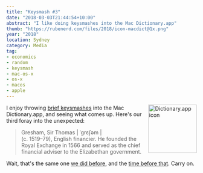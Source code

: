 ```yaml
---
title: "Keysmash #3"
date: "2018-03-03T21:44:54+10:00"
abstract: "I like doing keysmashes into the Mac Dictionary.app"
thumb: "https://rubenerd.com/files/2018/icon-macdict@1x.png"
year: "2018"
location: Sydney
category: Media
tag:
- economics
- random
- keysmash
- mac-os-x
- os-x
- macos
- apple
---
```

<p><img src="https://rubenerd.com/files/2018/icon-macdict@1x.png" srcset="https://rubenerd.com/files/2018/icon-macdict@1x.png 1x, https://rubenerd.com/files/2018/icon-macdict@2x.png 2x" alt="Dictionary.app icon" style="width:128px; height:128px; float:right; margin:0 0 1em 0" /></p>

I enjoy throwing [brief keysmashes] into the Mac Dictionary.app, and seeing what comes up. Here's our third foray into the unexpected:

> Gresham, Sir Thomas | ˈɡrɛʃəm |  
> (c. 1519–79), English financier. He founded the Royal Exchange in 1566
> and served as the chief financial adviser to the Elizabethan government.

Wait, that's the same one [we did before], and the [time before that]. Carry on.

[time before that]: https://rubenerd.com/keysmash-gresham/
[brief keysmashes]: https://rubenerd.com/tag/keysmash/
[we did before]: https://rubenerd.com/keysmash-02/

